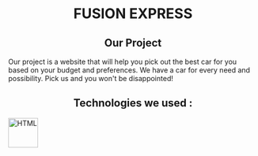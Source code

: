 <h1 align="center"> FUSION EXPRESS </h1>

<h2 align="center"> Our Project </h2>
Our project is a website that will help you pick out the best car for you based on your budget and preferences. We have a car for every need and possibility. Pick us and you won't be disappointed!

<h2 align="center"> Technologies we used : </h2>
<img src="https://clipartcraft.com/images/html5-logo-transparent-background-6.png" alt="HTML" height="60">
